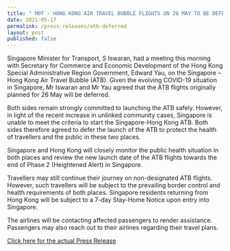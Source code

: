 ```yaml
---
title: " MOT - HONG KONG AIR TRAVEL BUBBLE FLIGHTS ON 26 MAY TO BE DEFERRED"
date: 2021-05-17
permalink: /press-releases/atb-deferred
layout: post
published: false
---
```

Singapore Minister for Transport, S Iswaran, had a meeting this morning with Secretary for Commerce and Economic Development of the Hong Kong Special Administrative Region Government, Edward Yau, on the Singapore – Hong Kong Air Travel Bubble (ATB). Given the evolving COVID-19 situation in Singapore, Mr Iswaran and Mr Yau agreed that the ATB flights originally planned for 26 May will be deferred.
 
Both sides remain strongly committed to launching the ATB safely. However, in light of the recent increase in unlinked community cases, Singapore is unable to meet the criteria to start the Singapore-Hong Kong ATB. Both sides therefore agreed to defer the launch of the ATB to protect the health of travellers and the public in these two places.
 
Singapore and Hong Kong will closely monitor the public health situation in both places and review the new launch date of the ATB flights towards the end of Phase 2 (Heightened Alert) in Singapore.
 
Travellers may still continue their journey on non-designated ATB flights. However, such travellers will be subject to the prevailing border control and health requirements of both places. Singapore residents returning from Hong Kong will be subject to a 7-day Stay-Home Notice upon entry into Singapore.
 
The airlines will be contacting affected passengers to render assistance. Passengers may also reach out to their airlines regarding their travel plans.

<a href="https://www.mot.gov.sg/news/press-releases/Details/launch-of-singapore-hong-kong-air-travel-bubble-flights-on-26-may-to-be-deferred">Click here for the actual Press Release</a>
